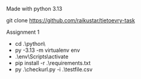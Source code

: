 Made with python 3.13 

git clone https://github.com/raikustar/tietoevry-task

Assignment 1

* cd .\python\
* py -3.13 -m virtualenv env
* .\env\Scripts\activate
* pip install -r .\requirements.txt
* py .\checkurl.py -i .\testfile.csv
